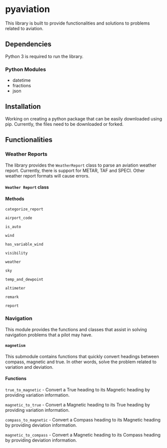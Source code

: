 # pyaviation

This library is built to provide functionalities and solutions to problems related to aviation.

## Dependencies

Python 3 is required to run the library.

### Python Modules
- datetime
- fractions
- json

## Installation

Working on creating a python package that can be easily downloaded using pip. Currently, the files need to be downloaded or forked.

## Functionalities

### Weather Reports

The library provides the `WeatherReport` class to parse an aviation weather report. Currently, there is support for METAR, TAF and SPECI. Other weather report formats will cause errors.

#### `Weather Report` class

#### Methods

`categorize_report`

`airport_code`

`is_auto`

`wind`

`has_variable_wind`

`visibility`

`weather`

`sky`

`temp_and_dewpoint`

`altimeter`

`remark`

`report`

### Navigation

This module provides the functions and classes that assist in solving navigation problems that a pilot may have.

#### `magnetism`

This submodule contains functions that quickly convert headings between compass, magnetic and true. In other words, solve the problem related to variation and deviation.

#### Functions

`true_to_magnetic` - Convert a True heading to its Magnetic heading by providing variation information.

`magnetic_to_true` - Convert a Magnetic heading to its True heading by providing variation information.

`compass_to_magnetic` - Convert a Compass heading to its Magnetic heading by providing deviation information.

`magnetic_to_compass` - Convert a Magnetic heading to its Compass heading by providing deviation information.